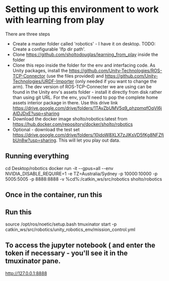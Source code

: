 # Setting up this environment to work with learning from play
There are three steps
 - Create a master folder called 'robotics' - I have it on desktop. TODO: Create a configurable 'lfp dir path'. 
 -  Clone https://github.com/sholtodouglas/learning_from_play inside the folder
 - Clone this repo inside the folder for the env and interfacing code. As Unity packages, install the https://github.com/Unity-Technologies/ROS-TCP-Connector (use the files provided) and https://github.com/Unity-Technologies/URDF-Importer (only needed if you want to change the arm). The dev version of ROS-TCP-Connecter we are using can be found in the Unity env's assets folder - install it directly from disk rather than using git URL. For the env, you'll need to pop the complete home assets interior package in there. Use this drive link https://drive.google.com/drive/folders/1TAvZbUMV5q9_phzpmqfOqVl6jAIDJDxE?usp=sharing
 - Download the docker image sholto/robotics:latest from https://hub.docker.com/repository/docker/sholto/robotics
 - Optional - download the test set https://drive.google.com/drive/folders/10jdoW8XLX7zJlKsVD5fKg8NFZfjbUn8w?usp=sharing. This will let you play out data.




## Running everything
cd Desktop/robotics
docker run -it --gpus=all --env NVIDIA_DISABLE_REQUIRE=1 -e TZ=Australia/Sydney -p 10000:10000 -p 5005:5005 -p 8888:8888 -v %cd%:/catkin_ws/src/robotics sholto/robotics 

## Once in the container, run this


## Run this
source /opt/ros/noetic/setup.bash
tmuxinator start -p catkin_ws/src/robotics/unity_robotics_env/mission_control.yml

## To access the jupyter notebook ( and enter the token if necessary - you'll see it in the tmuxinator pane.
http://127.0.0.1:8888








